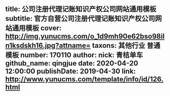 title: 公司注册代理记账知识产权公司网站通用模板
subtitle: 官方自营公司注册代理记账知识产权公司网站通用模板
cover: http://img.yunucms.com/o_1d9mh90e62bso98iln1ksdskh16.jpg?attname=
taxons: 其他行业 普通模板
number: 170110
author:
  nick: 青桔单车
  github_name: qingjue
date: 2020-04-20 12:00:00
publishDate: 2019-04-30
link: http://www.yunucms.com/template/info/id/126.html
---